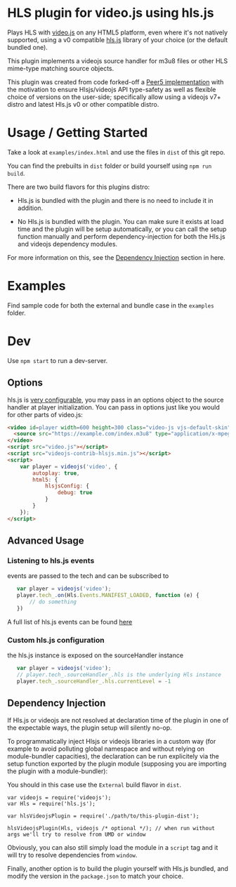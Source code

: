 # HLS plugin for video.js using hls.js

Plays HLS with [video.js](https://github.com/videojs/video.js) on any HTML5 platform, even where it's not natively supported, using  a v0 compatible [hls.js](https://github.com/video-dev/hls.js) library of your choice (or the default bundled one).

This plugin implements a videojs source handler for m3u8 files or other HLS mime-type matching source objects.

This plugin was created from code forked-off a [Peer5 implementation](https://github.com/Peer5/videojs-contrib-hls) with the motivation to ensure Hlsjs/videojs API type-safety as well as flexible choice of versions on the user-side; specifically allow using a videojs v7+ distro and latest Hls.js v0 or other compatible distro.

# Usage / Getting Started

Take a look at `examples/index.html` and use the files in `dist` of this git repo.

You can find the prebuilts in `dist` folder or build yourself using `npm run build`. 

There are two build flavors for this plugins distro:

* Hls.js is bundled with the plugin and there is no need to include it in addition.

* No Hls.js is bundled with the plugin. You can make sure it exists at load time and the plugin will be setup automatically, or you can call the setup function manually and perform dependency-injection for both the Hls.js and videojs dependency modules.

For more information on this, see the [Dependency Injection](#dependency-injection) section in here.

# Examples

Find sample code for both the external and bundle case in the `examples` folder.

# Dev

Use `npm start` to run a dev-server.

## Options
hls.js is [very configurable](https://github.com/dailymotion/hls.js/blob/master/API.md#fine-tuning), you may pass in an options object to the source handler at player initialization. You can pass in options just like you would for other parts of video.js:

``` html
<video id=player width=600 height=300 class="video-js vjs-default-skin" controls>
  <source src="https://example.com/index.m3u8" type="application/x-mpegURL">
</video>
<script src="video.js"></script>
<script src="videojs-contrib-hlsjs.min.js"></script>
<script>
    var player = videojs('video', {
        autoplay: true,
        html5: {
            hlsjsConfig: {
                debug: true
            }
        }
    });
</script>
```

## Advanced Usage

### Listening to hls.js events

 events are passed to the tech and can be subscribed to

 ```js
    var player = videojs('video');
    player.tech_.on(Hls.Events.MANIFEST_LOADED, function (e) {
        // do something
    })
 ```

A full list of hls.js events can be found [here](https://github.com/video-dev/hls.js/blob/master/doc/API.md#runtime-events)

### Custom hls.js configuration

the hls.js instance is exposed on the sourceHandler instance

 ```js
    var player = videojs('video');
    // player.tech_.sourceHandler_.hls is the underlying Hls instance
    player.tech_.sourceHandler_.hls.currentLevel = -1
 ```

## Dependency Injection

If Hls.js or videojs are not resolved at declaration time of the plugin in one of the expectable ways, the plugin setup will silently no-op.

To programmatically inject Hlsjs or videojs libraries in a custom way (for example to avoid polluting global namespace and without relying on module-bundler capacities), the declaration can be run explicitely via the setup function exported by the plugin module (supposing you are importing the plugin with a module-bundler):

You should in this case use the `External` build flavor in `dist`.

```
var videojs = require('videojs');
var Hls = require('hls.js');

var hlsVideojsPlugin = require('./path/to/this-plugin-dist');

hlsVideojsPlugin(Hls, videojs /* optional */); // when run without args we'll try to resolve from UMD or window
```

Obviously, you can also still simply load the module in a `script` tag and it will try to resolve dependencies from `window`.

Finally, another option is to build the plugin yourself with Hls.js bundled, and modify the version in the `package.json` to match your choice.
